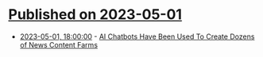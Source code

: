 # [Published on 2023-05-01](index.md)

* [2023-05-01, 18:00:00](https://tech.slashdot.org/story/23/05/01/1633214/ai-chatbots-have-been-used-to-create-dozens-of-news-content-farms?utm_source=rss1.0mainlinkanon&utm_medium=feed) - [AI Chatbots Have Been Used To Create Dozens of News Content Farms](https://tech.slashdot.org/story/23/05/01/1633214/ai-chatbots-have-been-used-to-create-dozens-of-news-content-farms?utm_source=rss1.0mainlinkanon&utm_medium=feed)
